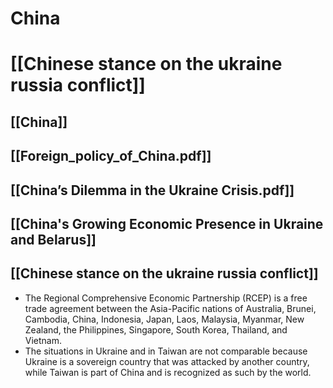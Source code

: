 # China
# [[Chinese stance on the ukraine russia conflict]]
## [[China]]
## [[Foreign_policy_of_China.pdf]]
## [[China’s Dilemma in the Ukraine Crisis.pdf]]
## [[China's Growing Economic Presence in Ukraine and Belarus]]
## [[Chinese stance on the ukraine russia conflict]]
- The Regional Comprehensive Economic Partnership (RCEP) is a free trade agreement between the Asia-Pacific nations of Australia, Brunei, Cambodia, China, Indonesia, Japan, Laos, Malaysia, Myanmar, New Zealand, the Philippines, Singapore, South Korea, Thailand, and Vietnam.
- The situations in Ukraine and in Taiwan are not comparable because Ukraine is a sovereign country that was attacked by another country, while Taiwan is part of China and is recognized as such by the world.